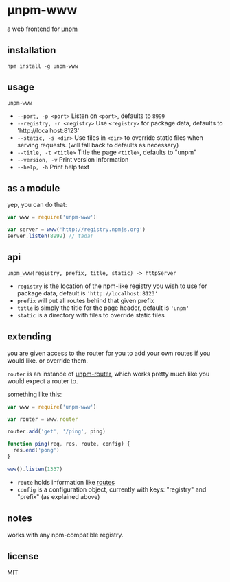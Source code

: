 &mu;npm-www
====

a web frontend for [&mu;npm](https://github.com/hayes/unpm)

## installation

`npm install -g unpm-www`

## usage

`unpm-www`

* `--port, -p <port>` Listen on `<port>`, defaults to `8999`
* `--registry, -r <registry>` Use `<registry>` for package data, defaults to
'http://localhost:8123'
* `--static, -s <dir>` Use files in `<dir>` to override static files when
serving requests. (will fall back to defaults as necessary)
* `--title, -t <title>` Title the page `<title>`, defaults to "unpm"
* `--version, -v` Print version information
* `--help, -h` Print help text

## as a module

yep, you can do that:

```js
var www = require('unpm-www')

var server = www('http://registry.npmjs.org')
server.listen(8999) // tada!
```

## api

`unpm_www(registry, prefix, title, static) -> httpServer`

* `registry` is the location of the npm-like registry you wish to use for
package data, default is `'http://localhost:8123'`
* `prefix` will put all routes behind that given prefix
* `title` is simply the title for the page header, default is `'unpm'`
* `static` is a directory with files to override static files

## extending

you are given access to the router for you to add your own routes if you would
like. or override them.

`router` is an instance of [unpm-router](http://npm.im/unpm-router), which
works pretty much like you would expect a router to.

something like this:

```js
var www = require('unpm-www')

var router = www.router

router.add('get', '/ping', ping)

function ping(req, res, route, config) {
  res.end('pong')
}

www().listen(1337)
```

* `route` holds information like [routes](http://npm.im/routes)
* `config` is a configuration object, currently with keys: "registry" and
"prefix" (as explained above)

## notes

works with any npm-compatible registry.

## license

MIT
